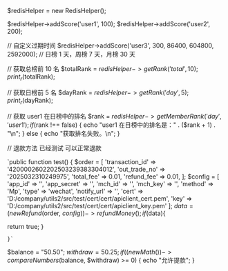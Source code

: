 $redisHelper = new RedisHelper();

$redisHelper->addScore('user1', 100);
$redisHelper->addScore('user2', 200);

// 自定义过期时间
$redisHelper->addScore('user3', 300, 86400, 604800, 2592000); // 日榜 1 天，周榜 7 天，月榜 30 天

// 获取总榜前 10 名
$totalRank = $redisHelper->getRank('total', 10);
print_r($totalRank);

// 获取日榜前 5 名
$dayRank = $redisHelper->getRank('day', 5);
print_r($dayRank);

// 获取 user1 在日榜中的排名
$rank = $redisHelper->getMemberRank('day', 'user1');
if ($rank !== false) {
echo "user1 在日榜中的排名是：" . ($rank + 1) . "\n";
} else {
echo "获取排名失败。\n";
}

// 退款方法 已经测试 可以正常退款

`public function test()
{
$order = [
'transaction_id' => '4200002602202503239383304012',
'out_trade_no' => '2025032310249975',
'total_fee' => 0.01,
'refund_fee' => 0.01,
];
$config = [
'app_id' => '',
'app_secret' => '',
'mch_id' => '',
'mch_key' => '',
'method' => 'Mp',
'type' => 'wechat',
'notify_url' => '',
'cert' => 'D:/company/utils2/src/test/cert/cert/apiclient_cert.pem',
'key' => 'D:/company/utils2/src/test/cert/cert/apiclient_key.pem'
];
$data = (new Refund($order, $config))->refundMoney();
if($data){

return true;
}

    }`

$balance = "50.50";
$withdraw = 50.25;
if ((new Math())->compareNumbers($balance, $withdraw) >= 0) {
echo "允许提款";
}






